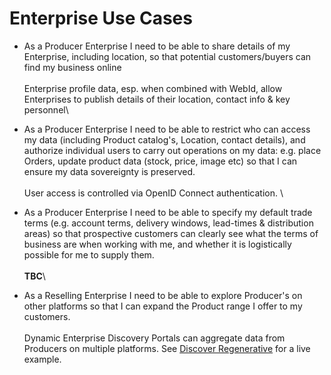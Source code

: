 # Enterprise Use Cases

* As a Producer Enterprise I need to be able to share details of my Enterprise, including location, so that potential customers/buyers can find my business online\
  \
  Enterprise profile data, esp. when combined with WebId, allow Enterprises to publish details of their location, contact info & key personnel\

* As a Producer Enterprise I need to be able to restrict who can access my data (including Product catalog's, Location, contact details),  and authorize individual users to carry out operations on my data: e.g. place Orders, update product data (stock, price, image etc) so that I can ensure my data sovereignty is preserved.\
  \
  User access is controlled via OpenID Connect authentication.  \

* As a Producer Enterprise I need to be able to specify my default trade terms  (e.g. account terms, delivery windows, lead-times & distribution areas) so that prospective customers can clearly see what the terms of business are when working with me, and whether it is logistically possible for me to supply them.\
  \
  **TBC**\

* As a Reselling Enterprise I need to be able to explore Producer's on other platforms so that I can expand the Product range I offer to my customers.\
  \
  Dynamic Enterprise Discovery Portals can aggregate data from Producers on multiple platforms. See [Discover Regenerative](https://regenerative.org.au/) for a live example.

